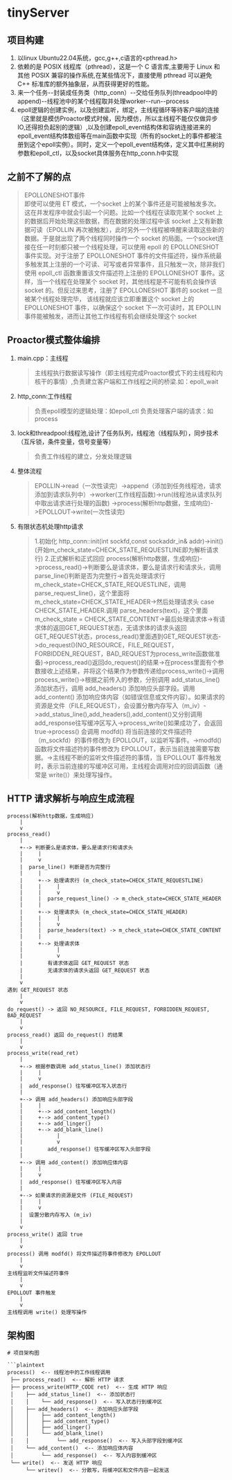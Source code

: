 # tinyServer
## 项目构建
1. 以linux Ubuntu22.04系统，gcc,g++,c语言的<pthread.h>
2. 依赖的是 POSIX 线程库（pthread），这是一个 C 语言库,主要用于 Linux 和其他 POSIX 兼容的操作系统,在某些情况下，直接使用 pthread 可以避免 C++ 标准库的额外抽象层，从而获得更好的性能。
3. 来一个任务--封装成任务类（http_conn）--交给任务队列(threadpool中的append)--线程池中的某个线程取并处理worker--run--process
4. epoll逻辑的创建实例，以及创建监听，绑定，主线程循环等待客户端的连接（这里就是模仿Proactor模式时候，因为模仿，所以主线程不能仅仅做异步IO,还得担负起别的逻辑）,以及创建epoll_event结构体和容纳连接进来的epoll_event结构体数组等在main函数中实现（所有的socket上的事件都被注册到这个epoll实例）。同时，定义一个epoll_event结构体，定义其中红黑树的参数和epoll_ctl，以及socket具体服务在http_conn.h中实现

## 之前不了解的点
> EPOLLONESHOT事件  
即使可以使用 ET 模式，一个socket 上的某个事件还是可能被触发多次。这在并发程序中就会引起一个问题。比如一个线程在读取完某个 socket 上的数据后开始处理这些数据，而在数据的处理过程中该 socket 上又有新数据可读（EPOLLIN 再次被触发），此时另外一个线程被唤醒来读取这些新的数据。于是就出现了两个线程同时操作一个 socket 的局面。一个socket连接在任一时刻都只被一个线程处理，可以使用 epoll 的 EPOLLONESHOT 事件实现。对于注册了 EPOLLONESHOT 事件的文件描述符，操作系统最多触发其上注册的一个可读、可写或者异常事件，且只触发一次，除非我们使用 epoll_ctl 函数重置该文件描述符上注册的 EPOLLONESHOT 事件。这样，当一个线程在处理某个 socket 时，其他线程是不可能有机会操作该 socket 的。但反过来思考，注册了 EPOLLONESHOT 事件的 socket 一旦被某个线程处理完毕， 该线程就应该立即重置这个 socket 上的 EPOLLONESHOT 事件，以确保这个 socket 下一次可读时，其 EPOLLIN 事件能被触发，进而让其他工作线程有机会继续处理这个 socket

## Proactor模式整体编排
1. main.cpp：主线程
   > 主线程执行数据读写操作（即主线程完成Proactor模式下的主线程和内核干的事情）,负责建立客户端和工作线程之间的桥梁.如：epoll_wait
2. http_conn:工作线程
   > 负责epoll模型的逻辑处理：如epoll_ctl
   > 负责处理客户端的请求：如process
3. lock和threadpool:线程池,设计了任务队列，线程池（线程队列），同步技术（互斥锁，条件变量，信号变量等）
   > 负责工作线程的建立，分发处理逻辑
4. 整体流程
   > EPOLLIN->read（一次性读完）->append（添加到任务线程池，请求添加到请求队列中）->worker(工作线程函数)->run(线程池从请求队列中取出请求进行处理的函数) ->process(解析http数据，生成响应)->EPOLLOUT->write(一次性读完)
5. 有限状态机处理http请求
   > 1.初始化
     http_conn::init(int sockfd,const sockaddr_in& addr)->init()(开始m_check_state=CHECK_STATE_REQUESTLINE即为解析请求行)
     2.正式解析和正式回应
     process(解析http数据，生成响应)->process_read()->判断要么是请求体，要么是请求行和请求头，调用parse_line()判断是否为完整行->首先处理请求行m_check_state=CHECK_STATE_REQUESTLINE，调用
     parse_request_line()，这个里面将m_check_state=CHECK_STATE_HEADER->然后处理请求头 case CHECK_STATE_HEADER.调用 parse_headers(text)，这个里面m_check_state = CHECK_STATE_CONTENT->最后处理请求体->有请求体的返回GET_REQUEST状态，无请求体的请求头返回GET_REQUEST状态，process_read()里面遇到GET_REQUEST状态->do_request()(NO_RESOURCE，FILE_REQUEST，FORBIDDEN_REQUEST，BAD_REQUEST为process_write函数做准备)->process_read()返回do_request()的结果->在process里面有个参数接收上述结果，并将这个结果作为参数传递给process_write()->调用process_write()->根据之前传入的参数，分别调用 add_status_line() 添加状态行，调用 add_headers() 添加响应头部字段。调用 add_content() 添加响应体内容（如错误信息或文件内容）。如果请求的资源是文件（FILE_REQUEST），会设置分散内存写入（m_iv）->add_status_line(),add_headers(),add_content()又分别调用add_response往写缓冲区写入->process_write()如果成功了，会返回true->process() 会调用 modfd() 将当前连接的文件描述符（m_sockfd）的事件修改为 EPOLLOUT，以监听写事件。->modfd() 函数将文件描述符的事件修改为 EPOLLOUT，表示当前连接需要写数据。->主线程不断的监听文件描述符的事情，当 EPOLLOUT 事件触发时，表示当前连接的写缓冲区可用，主线程会调用对应的回调函数（通常是 write()）来处理写操作。

## HTTP 请求解析与响应生成流程
```
process(解析http数据，生成响应)
    |
    v
process_read()
    |
    +--> 判断要么是请求体，要么是请求行和请求头
    |     |
    |     v
    |  parse_line() 判断是否为完整行
    |     |
    |     +--> 处理请求行 (m_check_state=CHECK_STATE_REQUESTLINE)
    |     |     |
    |     |     v
    |     |  parse_request_line() -> m_check_state=CHECK_STATE_HEADER
    |     |
    |     +--> 处理请求头 (m_check_state=CHECK_STATE_HEADER)
    |     |     |
    |     |     v
    |     |  parse_headers(text) -> m_check_state=CHECK_STATE_CONTENT
    |     |
    |     +--> 处理请求体
    |           |
    |           v
    |        有请求体返回 GET_REQUEST 状态
    |        无请求体的请求头返回 GET_REQUEST 状态
    |
    v
遇到 GET_REQUEST 状态
    |
    v
do_request() -> 返回 NO_RESOURCE, FILE_REQUEST, FORBIDDEN_REQUEST, BAD_REQUEST
    |
    v
process_read() 返回 do_request() 的结果
    |
    v
process_write(read_ret)
    |
    +--> 根据参数调用 add_status_line() 添加状态行
    |     |
    |     v
    |  add_response() 往写缓冲区写入状态行
    |
    +--> 调用 add_headers() 添加响应头部字段
    |     |
    |     +--> add_content_length()
    |     +--> add_content_type()
    |     +--> add_linger()
    |     +--> add_blank_line()
    |           |
    |           v
    |        add_response() 往写缓冲区写入头部字段
    |
    +--> 调用 add_content() 添加响应体内容
    |     |
    |     v
    |  add_response() 往写缓冲区写入内容
    |
    +--> 如果请求的资源是文件 (FILE_REQUEST)
    |     |
    |     v
    |  设置分散内存写入 (m_iv)
    |
    v
process_write() 返回 true
    |
    v
process() 调用 modfd() 将文件描述符事件修改为 EPOLLOUT
    |
    v
主线程监听文件描述符事件
    |
    v
EPOLLOUT 事件触发
    |
    v
主线程调用 write() 处理写操作
```
## 架构图
```
# 项目架构图

```plaintext
process()  <-- 线程池中的工作线程调用
 ├── process_read()  <-- 解析 HTTP 请求
 ├── process_write(HTTP_CODE ret)  <-- 生成 HTTP 响应
 │    ├── add_status_line()  <-- 添加状态行
 │    │    └── add_response()  <-- 写入状态行到缓冲区
 │    ├── add_headers()  <-- 添加响应头部字段
 │    │    ├── add_content_length()
 │    │    ├── add_content_type()
 │    │    ├── add_linger()
 │    │    └── add_blank_line()
 │    │         └── add_response()  <-- 写入头部字段到缓冲区
 │    └── add_content()  <-- 添加响应体内容
 │         └── add_response()  <-- 写入内容到缓冲区
 └── write()  <-- 发送 HTTP 响应
      └── writev()  <-- 分散写，将缓冲区和文件内容一起发送
```